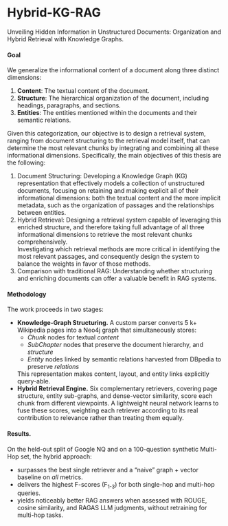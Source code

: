 # Hybrid-KG-RAG
Unveiling Hidden Information in Unstructured Documents: Organization and Hybrid Retrieval with Knowledge Graphs.

<p>
							<h4>Goal</h4>
							We generalize the informational content of a document along three distinct dimensions:
						</p>
						<ol>
							<li><strong>Content</strong>: The textual content of the document.</li>
							<li><strong>Structure</strong>: The hierarchical organization of the document, including headings, paragraphs, and sections.</li>
							<li><strong>Entities</strong>: The entities mentioned within the documents and their semantic relations.</li>
						</ol>
						<p>
							Given this categorization, our objective is to design a retrieval system, ranging from document structuring to the retrieval model itself, that can determine the most relevant chunks by integrating and combining all these informational dimensions.
							Specifically, the main objectives of this thesis are the following:
						</p>
						<ol>
							<li>Document Structuring: Developing a Knowledge Graph (KG) representation that effectively models a collection of unstructured documents, focusing on retaining and making explicit all of their informational dimensions: both the textual content and the more implicit metadata, such as the organization of passages and the relationships between entities.</li>
							<li>
								Hybrid Retrieval: Designing a retrieval system capable of leveraging this enriched structure, and therefore taking full advantage of all three informational dimensions to retrieve the most relevant chunks comprehensively.<br>
								Investigating which retrieval methods are more critical in identifying the most relevant passages, and consequently design the system to balance the weights in favor of those methods.
							</li>
							<li>Comparison with traditional RAG: Understanding whether structuring and enriching documents can offer a valuable benefit in RAG systems.</li>
						</ol>
						<p>
							<h4>Methodology</h4> The work proceeds in two stages:
						</p>
						<ul>
							<li><strong>Knowledge-Graph Structuring.</strong> A custom parser converts 5 k+ Wikipedia pages into a Neo4j graph that simultaneously stores:
								<ul>
									<li><em>Chunk</em> nodes for textual <em>content</em></li>  
									<li><em>SubChapter</em> nodes that preserve the document hierarchy, and <em>structure</em></li>
									<li><em>Entity</em> nodes linked by semantic relations harvested from DBpedia to preserve <em>relations</em></li>
								</ul>
								This representation makes content, layout, and entity links explicitly query-able.</li>
							<li><strong>Hybrid Retrieval Engine.</strong> Six complementary retrievers, covering page structure, entity sub-graphs, and dense-vector similarity, score each chunk from different viewpoints.  
								A lightweight neural network learns to fuse these scores, weighting each retriever according to its real contribution to relevance rather than treating them equally.</li>
						</ul>
						<p>
							<h4>Results.</h4> On the held-out split of Google NQ and on a 100-question synthetic Multi-Hop set, the hybrid approach:
							<ul>
								<li>surpasses the best single retriever and a “naive” graph + vector baseline on <em>all</em> metrics.</li>
								<li>delivers the highest F-scores (F<sub>1-3</sub>) for both single-hop and multi-hop queries.</li>
								<li>yields noticeably better RAG answers when assessed with ROUGE, cosine similarity, and RAGAS LLM judgments, without retraining for multi-hop tasks.</li>
							</ul></p>
